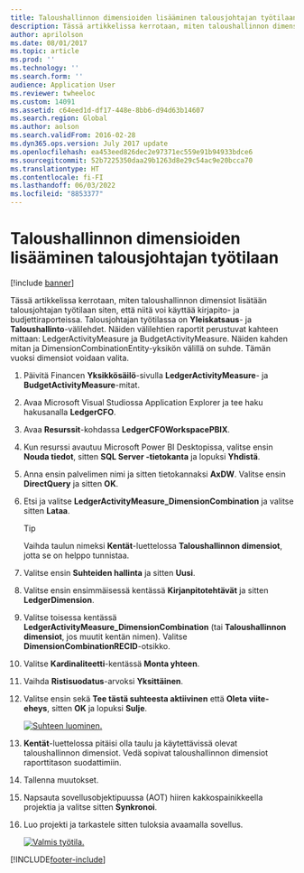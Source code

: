 ```yaml
---
title: Taloushallinnon dimensioiden lisääminen talousjohtajan työtilaan
description: Tässä artikkelissa kerrotaan, miten taloushallinnon dimensiot lisätään talousjohtajan työtilaan siten, että niitä voi käyttää kirjapito- ja budjettiraporteissa.
author: aprilolson
ms.date: 08/01/2017
ms.topic: article
ms.prod: ''
ms.technology: ''
ms.search.form: ''
audience: Application User
ms.reviewer: twheeloc
ms.custom: 14091
ms.assetid: c64eed1d-df17-448e-8bb6-d94d63b14607
ms.search.region: Global
ms.author: aolson
ms.search.validFrom: 2016-02-28
ms.dyn365.ops.version: July 2017 update
ms.openlocfilehash: ea453eed826dec2e97371ec559e91b94933bdce6
ms.sourcegitcommit: 52b7225350daa29b1263d8e29c54ac9e20bcca70
ms.translationtype: HT
ms.contentlocale: fi-FI
ms.lasthandoff: 06/03/2022
ms.locfileid: "8853377"
---
```

# <a name="add-financial-dimensions-to-the-cfo-workspace"></a>Taloushallinnon dimensioiden lisääminen talousjohtajan työtilaan

[!include [banner](../includes/banner.md)]

Tässä artikkelissa kerrotaan, miten taloushallinnon dimensiot lisätään talousjohtajan työtilaan siten, että niitä voi käyttää kirjapito- ja budjettiraporteissa. Talousjohtajan työtilassa on **Yleiskatsaus**- ja **Taloushallinto**-välilehdet. Näiden välilehtien raportit perustuvat kahteen mittaan: LedgerActivityMeasure ja BudgetActivityMeasure. Näiden kahden mitan ja DimensionCombinationEntity-yksikön välillä on suhde. Tämän vuoksi dimensiot voidaan valita.

1. Päivitä Financen **Yksikkösäilö**-sivulla **LedgerActivityMeasure**- ja **BudgetActivityMeasure**-mitat.
2. Avaa Microsoft Visual Studiossa Application Explorer ja tee haku hakusanalla **LedgerCFO**.
3. Avaa **Resurssit**-kohdassa **LedgerCFOWorkspacePBIX**.
4. Kun resurssi avautuu Microsoft Power BI Desktopissa, valitse ensin **Nouda tiedot**, sitten **SQL Server -tietokanta** ja lopuksi **Yhdistä**.
5. Anna ensin palvelimen nimi ja sitten tietokannaksi **AxDW**. Valitse ensin **DirectQuery** ja sitten **OK**.
6. Etsi ja valitse **LedgerActivityMeasure\_DimensionCombination** ja valitse sitten **Lataa**.

    > [!TIP]
    > Vaihda taulun nimeksi **Kentät**-luettelossa **Taloushallinnon dimensiot**, jotta se on helppo tunnistaa.

7. Valitse ensin **Suhteiden hallinta** ja sitten **Uusi**.
8. Valitse ensin ensimmäisessä kentässä **Kirjanpitotehtävät** ja sitten **LedgerDimension**.
9. Valitse toisessa kentässä **LedgerActivityMeasure\_DimensionCombination** (tai **Taloushallinnon dimensiot**, jos muutit kentän nimen). Valitse **DimensionCombinationRECID**-otsikko.
10. Valitse **Kardinaliteetti**-kentässä **Monta yhteen**.
11. Vaihda **Ristisuodatus**-arvoksi **Yksittäinen**.
12. Valitse ensin sekä **Tee tästä suhteesta aktiivinen** että **Oleta viite-eheys**, sitten **OK** ja lopuksi **Sulje**.

    [![Suhteen luominen.](./media/Create-relationship.png)](./media/Create-relationship.png)

13. **Kentät**-luettelossa pitäisi olla taulu ja käytettävissä olevat taloushallinnon dimensiot. Vedä sopivat taloushallinnon dimensiot raporttitason suodattimiin.
14. Tallenna muutokset.
15. Napsauta sovellusobjektipuussa (AOT) hiiren kakkospainikkeella projektia ja valitse sitten **Synkronoi**.
16. Luo projekti ja tarkastele sitten tuloksia avaamalla sovellus.

    [![Valmis työtila.](./media/workspace.png)](./media/workspace.png)


[!INCLUDE[footer-include](../../includes/footer-banner.md)]
